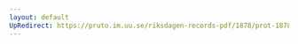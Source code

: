 ```yaml
---
layout: default
UpRedirect: https://pruto.im.uu.se/riksdagen-records-pdf/1878/prot-1878--fk--028/prot-1878--fk--028_006.pdf
---
```


